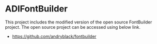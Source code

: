# ADIFontBuilder
This project includes the modified version of the open source FontBuilder project.
The open source project can be accessed using below link.
 - https://github.com/andryblack/fontbuilder
